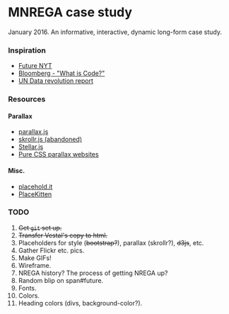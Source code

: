 MNREGA case study
=================

January 2016. An informative, interactive, dynamic long-form case study. 

### Inspiration
* [Future NYT](http://futurenytimes.org/)
* [Bloomberg - "What is Code?"](http://www.bloomberg.com/graphics/2015-paul-ford-what-is-code/)
* [UN Data revolution report](http://www.undatarevolution.org/report/)

### Resources

#### Parallax
* [parallax.js](https://pixelcog.github.io/parallax.js/)
* [skrollr.js (abandoned)](https://prinzhorn.github.io/skrollr/)
* [Stellar.js](http://markdalgleish.com/projects/stellar.js/)
* [Pure CSS parallax websites](http://keithclark.co.uk/articles/pure-css-parallax-websites/)

#### Misc.
* [placehold.it](https://placehold.it/)
* [PlaceKitten](http://placekitten.com/)


### TODO
1. ~~Get `git` set up.~~
2. ~~Transfer Vestal's copy to html.~~
3. Placeholders for style (~~bootstrap?~~), parallax (skrollr?), ~~d3js~~, etc.
4. Gather Flickr etc. pics.
5. Make GIFs!
6. Wireframe.
7. NREGA history? The process of getting NREGA up?
8. Random blip on span#future.
9. Fonts.
10. Colors. 
11. Heading colors (divs, background-color?).